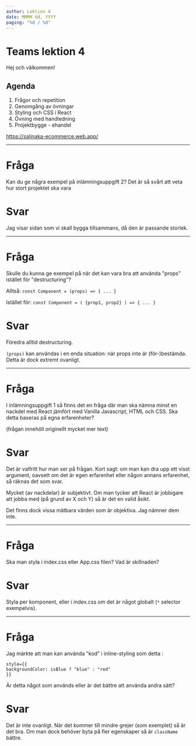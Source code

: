 ```yaml
---
author: Lektion 4
date: MMMM dd, YYYY
paging: "%d / %d"
---
```


# Teams lektion 4

Hej och välkommen!

## Agenda

1. Frågor och repetition
2. Genomgång av övningar
3. Styling och CSS i React
4. Övning med handledning
5. Projektbygge - ehandel

<https://salinaka-ecommerce.web.app/>

---

# Fråga

Kan du ge några exempel på inlämningsuppgift 2? Det är så svårt att veta hur stort projektet ska vara

# Svar

Jag visar sidan som vi skall bygga tillsammans, då den är passande storlek.

---

# Fråga

Skulle du kunna ge exempel på när det kan vara bra att använda "props" istället för "destructuring"? 

Alltså:
`const Component = (props) => { ... }`

Istället för:
`const Component = ( {prop1, prop2} ) => { ... }`

# Svar

Föredra alltid destructuring.

`(props)` kan användas i en enda situation: när props inte är (för-)bestämda. Detta är dock extremt ovanligt.

---

# Fråga

I inlämningsuppgift 1 så finns det en fråga där man ska nämna minst en nackdel med React jämfört med Vanilla Javascript, HTML och CSS. Ska detta baseras på egna erfarenheter? 

(frågan innehöll originellt mycket mer text)

# Svar

Det är valfritt hur man ser på frågan. Kort sagt: om man kan dra upp ett visst argument, oavsett om det är egen erfarenhet eller någon annans erfarenhet, så räknas det som svar.

Mycket (av nackdelar) är subjektivt. Om man tycker att React är jobbigare att jobba med (på grund av X och Y) så är det en valid åsikt.

Det finns dock vissa mätbara värden som är objektiva. Jag nämner dem inte.

---

# Fråga

Ska man styla i index.css eller App.css filen? Vad är skillnaden?

# Svar

Styla per komponent, eller i index.css om det är något globalt (`*` selector exempelvis).

---

# Fråga

Jag märkte att man kan använda "kod" i inline-styling som detta  :

```
style={{ 
backgroundColor: isBlue ? "blue" : "red" 
}}
```


Är detta något som används eller är det bättre att använda andra sätt?

# Svar

Det är inte ovanligt. När det kommer till mindre grejer (som exemplet) så är det bra. Om man dock behöver byta på fler egenskaper så är `className` bättre.
